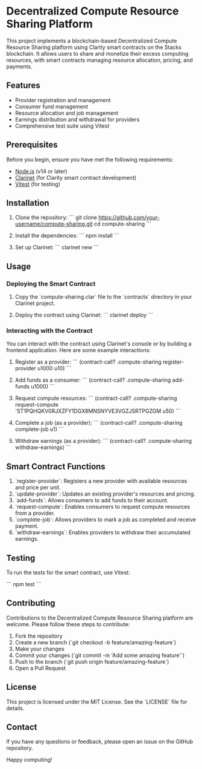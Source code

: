 # Decentralized Compute Resource Sharing Platform

This project implements a blockchain-based Decentralized Compute Resource Sharing platform using Clarity smart contracts on the Stacks blockchain. It allows users to share and monetize their excess computing resources, with smart contracts managing resource allocation, pricing, and payments.

## Features

- Provider registration and management
- Consumer fund management
- Resource allocation and job management
- Earnings distribution and withdrawal for providers
- Comprehensive test suite using Vitest

## Prerequisites

Before you begin, ensure you have met the following requirements:

- [Node.js](https://nodejs.org/) (v14 or later)
- [Clarinet](https://github.com/hirosystems/clarinet) (for Clarity smart contract development)
- [Vitest](https://vitest.dev/) (for testing)

## Installation

1. Clone the repository:
   \`\`\`
   git clone https://github.com/your-username/compute-sharing.git
   cd compute-sharing
   \`\`\`

2. Install the dependencies:
   \`\`\`
   npm install
   \`\`\`

3. Set up Clarinet:
   \`\`\`
   clarinet new
   \`\`\`

## Usage

### Deploying the Smart Contract

1. Copy the \`compute-sharing.clar\` file to the \`contracts\` directory in your Clarinet project.

2. Deploy the contract using Clarinet:
   \`\`\`
   clarinet deploy
   \`\`\`

### Interacting with the Contract

You can interact with the contract using Clarinet's console or by building a frontend application. Here are some example interactions:

1. Register as a provider:
   \`\`\`
   (contract-call? .compute-sharing register-provider u1000 u10)
   \`\`\`

2. Add funds as a consumer:
   \`\`\`
   (contract-call? .compute-sharing add-funds u1000)
   \`\`\`

3. Request compute resources:
   \`\`\`
   (contract-call? .compute-sharing request-compute 'ST1PQHQKV0RJXZFY1DGX8MNSNYVE3VGZJSRTPGZGM u50)
   \`\`\`

4. Complete a job (as a provider):
   \`\`\`
   (contract-call? .compute-sharing complete-job u1)
   \`\`\`

5. Withdraw earnings (as a provider):
   \`\`\`
   (contract-call? .compute-sharing withdraw-earnings)
   \`\`\`

## Smart Contract Functions

1. \`register-provider\`: Registers a new provider with available resources and price per unit.
2. \`update-provider\`: Updates an existing provider's resources and pricing.
3. \`add-funds\`: Allows consumers to add funds to their account.
4. \`request-compute\`: Enables consumers to request compute resources from a provider.
5. \`complete-job\`: Allows providers to mark a job as completed and receive payment.
6. \`withdraw-earnings\`: Enables providers to withdraw their accumulated earnings.

## Testing

To run the tests for the smart contract, use Vitest:

\`\`\`
npm test
\`\`\`

## Contributing

Contributions to the Decentralized Compute Resource Sharing platform are welcome. Please follow these steps to contribute:

1. Fork the repository
2. Create a new branch (\`git checkout -b feature/amazing-feature\`)
3. Make your changes
4. Commit your changes (\`git commit -m 'Add some amazing feature'\`)
5. Push to the branch (\`git push origin feature/amazing-feature\`)
6. Open a Pull Request

## License

This project is licensed under the MIT License. See the \`LICENSE\` file for details.

## Contact

If you have any questions or feedback, please open an issue on the GitHub repository.

Happy computing!
